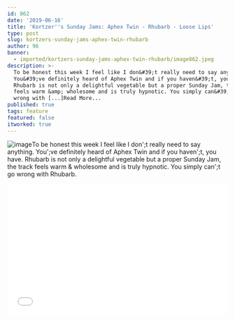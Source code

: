 ```yaml
---
id: 862
date: '2019-06-16'
title: 'Kortzer''s Sunday Jams: Aphex Twin - Rhubarb - Loose Lips'
type: post
slug: kortzers-sunday-jams-aphex-twin-rhubarb
author: 96
banner:
  - imported/kortzers-sunday-jams-aphex-twin-rhubarb/image862.jpeg
description: >-
  To be honest this week I feel like I don&#39;t really need to say anything.
  You&#39;ve definitely heard of Aphex Twin and if you haven&#39;t, you have.
  Rhubarb is not only a delightful vegetable but a proper Sunday Jam, the track
  feels warm &amp; wholesome and is truly hypnotic. You simply can&#39;t go
  wrong with [...]Read More...
published: true
tags: feature
featured: false
itworked: true
---
```

![image](../imported/kortzers-sunday-jams-aphex-twin-rhubarb/image862.jpeg)To be honest this week I feel like I don';t really need to say anything. You';ve definitely heard of Aphex Twin and if you haven';t, you have. Rhubarb is not only a delightful vegetable but a proper Sunday Jam, the track feels warm & wholesome and is truly hypnotic. You simply can';t go wrong with Rhubarb.

<iframe width='100%' height='300' scrolling='no' frameborder='no' allow='autoplay' src='//www.youtube.com/embed/_AWIqXzvX-U?wmode=opaque'></iframe>